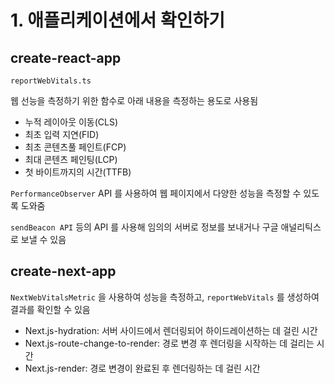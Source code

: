 # 1. 애플리케이션에서 확인하기

## create-react-app

`reportWebVitals.ts`

웹 선능을 측정하기 위한 함수로 아래 내용을 측정하는 용도로 사용됨

- 누적 레이아웃 이동(CLS)
- 최초 입력 지연(FID)
- 최초 콘텐츠풀 페인트(FCP)
- 최대 콘텐츠 페인팅(LCP)
- 첫 바이트까지의 시간(TTFB)

`PerformanceObserver` API 를 사용하여 웹 페이지에서 다양한 성능을 측정할 수 있도록 도와줌

`sendBeacon API` 등의 API 를 사용해 임의의 서버로 정보를 보내거나 구글 애널리틱스로 보낼 수 있음

## create-next-app

`NextWebVitalsMetric` 을 사용하여 성능을 측정하고, `reportWebVitals` 를 생성하여 결과를 확인할 수 있음

- Next.js-hydration: 서버 사이드에서 렌더링되어 하이드레이션하는 데 걸린 시간
- Next.js-route-change-to-render: 경로 변경 후 렌더링을 시작하는 데 걸리는 시간
- Next.js-render: 경로 변경이 완료된 후 렌더링하는 데 걸린 시간
